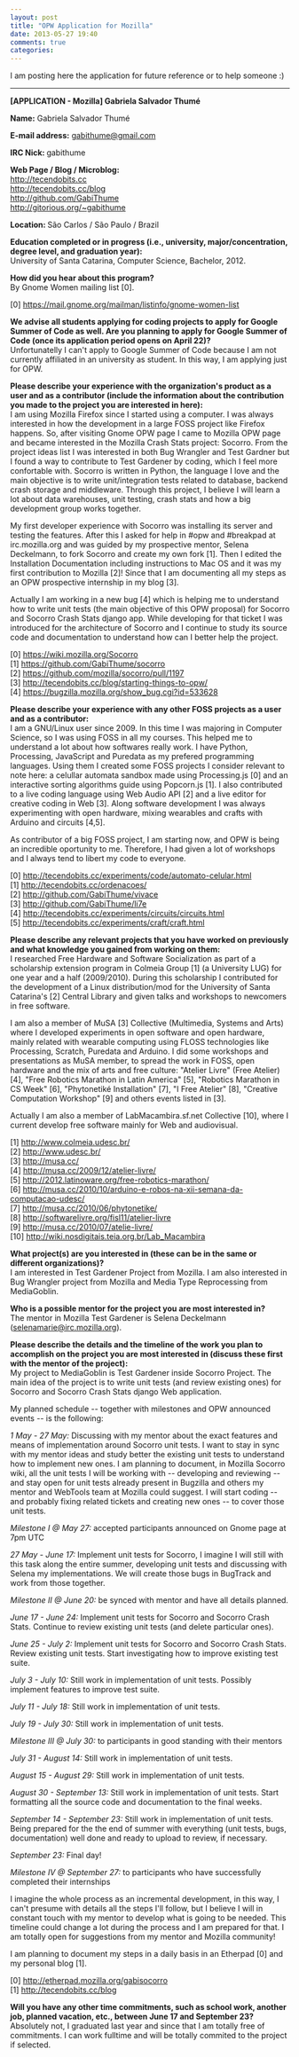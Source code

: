 ```yaml
---
layout: post
title: "OPW Application for Mozilla"
date: 2013-05-27 19:40
comments: true
categories: 
---
```


I am posting here the application for future reference or to help someone :)

***

<strong>[APPLICATION - Mozilla] Gabriela Salvador Thumé</strong>

<strong>Name:</strong> 
Gabriela Salvador Thumé

<strong>E-mail address:</strong> 
gabithume@gmail.com

<strong>IRC Nick: </strong>
gabithume

<strong>Web Page / Blog / Microblog:</strong>  
<a href=http://tecendobits.cc>http://tecendobits.cc</a>    
<a href=http://tecendobits.cc/blog>http://tecendobits.cc/blog</a>         
<a href=http://github.com/GabiThume>http://github.com/GabiThume</a>     
<a href=http://gitorious.org/~gabithume>http://gitorious.org/~gabithume</a>

<!-- more -->

<strong>Location: </strong>
São Carlos / São Paulo / Brazil

<strong>Education completed or in progress (i.e., university, major/concentration, degree  level, and graduation year): </strong>     
University of Santa Catarina, Computer Science, Bachelor, 2012.

<strong>How did you hear about this program? </strong>    
By Gnome Women mailing list [0].

[0] https://mail.gnome.org/mailman/listinfo/gnome-women-list

<strong>We advise all students applying for coding projects to apply for  Google Summer  of Code as well. Are you planning to apply for Google  Summer  of     Code (once its application period opens on April 22)? </strong>     
Unfortunatelly I can't apply to Google Summer of Code because I am not currently affiliated in an university as student. In this way, I am applying  just for OPW.

<strong>Please     describe your experience with the organization's product as a user     and   as a contributor (include the information about the  contribution    you  made to the project you are interested in here): </strong>     
I  am using Mozilla Firefox since I started using a computer. I was always  interested in how the development in a large FOSS project like Firefox  happens. So, after visiting Gnome OPW page I came to Mozilla OPW page  and became interested in the Mozilla Crash Stats project: Socorro. From the project ideas list I was interested in both Bug Wrangler and Test Gardner but I found a way to contribute to Test Gardener by coding, which I feel more confortable with. Socorro is written in Python, the language I  love and the main objective is to write  unit/integration tests related to database, backend crash storage and  middleware. Through this project, I believe I will learn a lot about data warehouses, unit testing, crash stats and how a big development group works together.

My first developer experience with Socorro was installing its server and testing the features. After this I asked for help in #opw and #breakpad at irc.mozilla.org and was guided by my prospective mentor, Selena Deckelmann, to fork Socorro and create my own fork [1]. Then I edited the Installation Documentation including instructions to Mac OS and it was my first contribution to Mozilla [2]! Since that I am documenting all my steps as an OPW prospective internship in my blog [3].

Actually  I am working in a new bug [4] which is helping me to understand how to  write unit tests (the main objective of this OPW proposal) for Socorro  and Socorro Crash Stats django app. While developing for that ticket I was introduced for the architecture of   Socorro and I continue to study its source code and documentation   to  understand how can I better help the project.

[0] https://wiki.mozilla.org/Socorro   
[1] https://github.com/GabiThume/socorro   
[2] https://github.com/mozilla/socorro/pull/1197    
[3] http://tecendobits.cc/blog/starting-things-to-opw/    
[4] https://bugzilla.mozilla.org/show_bug.cgi?id=533628   

<strong>Please describe your experience with any other FOSS projects as a user and as a contributor:</strong>        
I am a GNU/Linux user since 2009. In this time I was majoring in Computer   Science, so I was using FOSS in all my courses. This helped  me  to   understand a lot about how softwares really work. I have  Python, Processing, JavaScript and Puredata as my prefered  programming languages. Using them I created some FOSS projects I consider relevant to  note here: a celullar automata sandbox made  using Processing.js [0]    and an interactive sorting algorithms guide  using Popcorn.js [1]. I   also  contributed to a live coding language  using Web Audio API [2]  and  a  live editor for creative coding in Web  [3]. Along software   development I  was always experimenting with open  hardware, mixing   wearables and  crafts with Arduino and circuits [4,5].

As contributor of a big FOSS project, I am starting now, and OPW is  being an incredible oportunity to me. Therefore, I had given a lot  of   workshops and I always tend to libert my code to everyone.

[0] http://tecendobits.cc/experiments/code/automato-celular.html    
[1] http://tecendobits.cc/ordenacoes/     
[2] http://github.com/GabiThume/vivace    
[3] http://github.com/GabiThume/li7e    
[4] http://tecendobits.cc/experiments/circuits/circuits.html    
[5] http://tecendobits.cc/experiments/craft/craft.html    

<strong>Please describe any relevant projects that you have worked on previously and what knowledge you gained from working on them:</strong>        
I researched Free Hardware and Software Socialization as part of a scholarship  extension program in Colmeia Group [1] (a University  LUG)   for one  year and a half (2009/2010). During this scholarship I contributed  for the development of a Linux distribution/mod for the    University  of Santa Catarina's [2] Central Library and given talks and workshops to newcomers in free software.

I am  also a member of MuSA [3] Collective (Multimedia, Systems and  Arts)    where I  developed experiments in open software and open  hardware,    mainly related with wearable computing using FLOSS  technologies like Processing,  Scratch, Puredata and Arduino. I did  some workshops and    presentations as MuSA member, to spread the work in  FOSS, open  hardware   and the mix of arts and free culture: "Atelier  Livre" (Free  Atelier)   [4], "Free Robotics Marathon in Latin America"  [5],  "Robotics Marathon   in CS Week" [6], "Phytonetiké Installation"  [7],  "I Free Atelier" [8],   "Creative Computation Workshop" [9] and  others  events listed in [3].

Actually I am also a member of LabMacambira.sf.net Collective [10], where I     current develop free software mainly for Web and audiovisual.

[1] http://www.colmeia.udesc.br/     
[2] http://www.udesc.br/     
[3] http://musa.cc/      
[4] http://musa.cc/2009/12/atelier-livre/      
[5] http://2012.latinoware.org/free-robotics-marathon/     
[6] http://musa.cc/2010/10/arduino-e-robos-na-xii-semana-da-computacao-udesc/    
[7] http://musa.cc/2010/06/phytonetike/    
[8] http://softwarelivre.org/fisl11/atelier-livre     
[9] http://musa.cc/2010/07/atelie-livre/      
[10] http://wiki.nosdigitais.teia.org.br/Lab_Macambira     

<strong>What project(s) are you interested in (these can be in the same or different organizations)?</strong>      
I am interested in Test Gardener Project from Mozilla. I am also interested in Bug Wrangler project from Mozilla and Media Type Reprocessing from MediaGoblin.

<strong>Who is a possible mentor for the project you are most interested in?</strong>     
The mentor in Mozilla Test Gardener is Selena Deckelmann (selenamarie@irc.mozilla.org).

<strong>Please  describe  the details and the timeline of the work you plan to accomplish on  the project you are most interested in (discuss these first with  the mentor of the project):</strong>         
My project to MediaGoblin is Test Gardener inside Socorro Project.  The main idea of the project is to write unit tests (and review  existing ones) for Socorro and Socorro Crash Stats django Web  application.

My planned schedule -- together with milestones and OPW announced events -- is the following:

*1 May - 27 May:* Discussing  with my mentor about the exact features and means of    implementation around Socorro unit tests. I want to stay in sync with my mentor ideas and study better the existing unit tests to understand how to implement new ones. I am planning to document, in Mozilla Socorro wiki, all the unit tests I  will be working with -- developing and reviewing -- and stay open for  unit tests already present in Bugzilla and others my mentor and WebTools  team at Mozilla could suggest. I will start  coding -- and probably fixing related tickets  and   creating new ones -- to cover those unit tests.
 
*Milestone I @ May 27:* accepted participants announced on Gnome page at 7pm UTC 
 
*27 May - June 17:* Implement  unit tests for Socorro, I imagine I will still with this task along the  entire summer, developing unit tests and discussing with Selena my  implementations. We will create those bugs in BugTrack and work from those together.

*Milestone II @ June 20:* be synced with mentor and have all details planned.
 
*June 17 - June 24:* Implement unit tests for Socorro and Socorro Crash Stats. Continue to review existing unit tests (and delete particular ones).
 
*June 25 -  July 2:*  Implement unit tests for Socorro and Socorro Crash Stats. Review  existing unit tests. Start investigating how to improve existing test  suite.
 
*July 3 - July 10:* Still work in implementation of unit tests. Possibly implement features to improve test suite.
 
*July 11 -  July 18:* Still work in implementation of unit tests.
 
*July 19 - July 30:*  Still work in implementation of unit tests.

*Milestone III @ July 30:* to participants in good standing with their mentors 

*July 31 - August 14:* Still work in implementation of unit tests.
 
*August 15 - August 29:* Still work in implementation of unit tests.
 
*August 30 - September 13:* Still work in implementation of unit tests. Start formatting all the source code and documentation to the final weeks.
 
*September 14 - September 23:* Still work in implementation of unit tests.  Being prepared for the the end of summer with everything (unit tests,  bugs, documentation) well done and ready to upload to review, if  necessary.
 
*September 23:* Final day!
  
*Milestone IV @ September 27:* to participants who have successfully completed their internships 

I  imagine the whole process as an incremental development, in this way, I  can't presume with details all the steps I'll follow, but I believe I  will in constant touch with my mentor to develop what is going to be  needed. This timeline could change a lot during the process and I am prepared for that. I am totally open for suggestions from my mentor and Mozilla community!

I am planning to document my steps in a daily basis in an Etherpad [0] and my personal blog [1].

[0] http://etherpad.mozilla.org/gabisocorro    
[1] http://tecendobits.cc/blog    

<strong>Will you  have any other time commitments, such as school work, another    job,    planned vacation, etc., between June 17 and September 23?</strong>       
Absolutely not, I graduated last year and since that I am totally free of commitments. I can work fulltime and will be totally commited to the project if selected.

